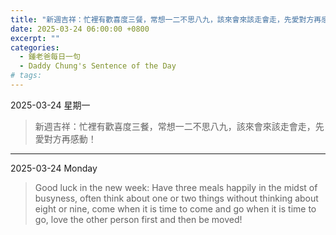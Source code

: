 ```yaml
---
title: "新週吉祥：忙裡有歡喜度三餐，常想一二不思八九，該來會來該走會走，先愛對方再感動！ <br> Good luck in the new week: Have three meals happily in the midst of busyness, often think about one or two things without thinking about eight or nine, come when it is time to come and go when it is time to go, love the other person first and then be moved!"
date: 2025-03-24 06:00:00 +0800
excerpt: ""
categories:
  - 鍾老爸每日一句
  - Daddy Chung's Sentence of the Day
# tags:
---
```


2025-03-24 星期一

> 新週吉祥：忙裡有歡喜度三餐，常想一二不思八九，該來會來該走會走，先愛對方再感動！

---

2025-03-24 Monday

> Good luck in the new week: Have three meals happily in the midst of busyness, often think about one or two things without thinking about eight or nine, come when it is time to come and go when it is time to go, love the other person first and then be moved!

